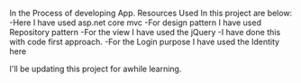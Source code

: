 In the Process of developing App.
Resources Used In this project are below: 
-Here I have used asp.net core mvc
-For design pattern I have used Repository pattern
-For the view I have used the jQuery
-I have done this with code first approach.
-For the Login purpose I have used the Identity here

I'll be updating this project for awhile learning. 
